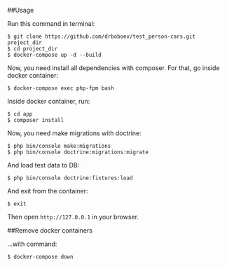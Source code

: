 ##Usage

Run this command in terminal:

````
$ git clone https://github.com/drboboev/test_person-cars.git project_dir
$ cd project_dir
$ docker-compose up -d --build
````

Now, you need install all dependencies with composer. For that, go inside docker container:

````
$ docker-compose exec php-fpm bash
````

Inside docker container, run:

````
$ cd app
$ composer install
````

Now, you need make migrations with doctrine:
````
$ php bin/console make:migrations
$ php bin/console doctrine:migrations:migrate
````

And load test data to DB:

````
$ php bin/console doctrine:fixtures:load
````

And exit from the container:

```
$ exit
```

Then open ````http://127.0.0.1```` in your browser.

##Remove docker containers

...with command:
````
$ docker-compose down
````